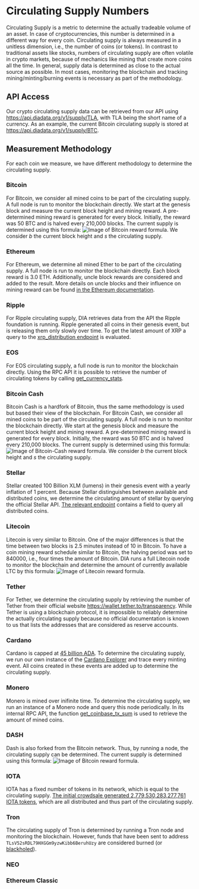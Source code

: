 # Circulating Supply Numbers

Circulating Supply is a metric to determine the actually tradeable volume of an asset.
In case of cryptocurrencies, this number is determined in a different way for every coin.
Circulating supply is always measured in a unitless dimension, i.e., the number of coins (or tokens).
In contrast to traditional assets like stocks, numbers of circulating supply are often volatile in crypto markets, because of mechanics like mining that create more coins all the time.
In general, supply data is determined as close to the actual source as possible.
In most cases, monitoring the blockchain and tracking mining/minting/burning events is necessary as part of the methodology.

## API Access
Our crypto circulating supply data can be retrieved from our API using <https://api.diadata.org/v1/supply/TLA>, with TLA being the short name of a currency.
As an example, the current Bitcoin circulating supply is stored at <https://api.diadata.org/v1/supply/BTC>.

## Measurement Methodology
For each coin we measure, we have different methodology to determine the circulating supply.

### Bitcoin
For Bitcoin, we consider all mined coins to be part of the circulating supply.
A full node is run to monitor the blockchain directly.
We start at the genesis block and measure the current block height and mining reward.
A pre-determined mining reward is generated for every block.
Initially, the reward was 50 BTC and is halved every 210,000 blocks.
The current supply is determined using this formula: ![Image of Bitcoin reward formula](https://latex.codecogs.com/png.latex?\large&space;s=\sum_{n=0}^{b}{\frac{50}{2^{\lfloor\frac{n}{210000}\rfloor}}}).
We consider *b* the current block height and *s* the circulating supply.

### Ethereum
For Ethereum, we determine all mined Ether to be part of the circulating supply.
A full node is run to monitor the blockchain directly.
Each block reward is 3.0 ETH.
Additionally, uncle block rewards are considered and added to the result.
More details on uncle blocks and their influence on mining reward can be found [in the Ethereum documentation](https://github.com/ethereum/wiki/wiki/Mining#mining-rewards).

### Ripple
For Ripple circulating supply, DIA retrieves data from the API the Ripple foundation is running.
Ripple generated all coins in their genesis event, but is releasing them only slowly over time.
To get the latest amount of XRP a query to the [xrp_distribution endpoint](https://data.ripple.com/v2/network/xrp_distribution?limit=1&descending=true) is evaluated.

### EOS
For EOS circulating supply, a full node is run to monitor the blockchain directly.
Using the RPC API it is possible to retrieve the number of circulating tokens by calling [get_currency_stats](https://developers.eos.io/eosio-nodeos/reference#get_currency_stats).

### Bitcoin Cash
Bitcoin Cash is a hardfork of Bitcoin, thus the same methodology is used but based their view of the blockchain.
For Bitcoin Cash, we consider all mined coins to be part of the circulating supply.
A full node is run to monitor the blockchain directly.
We start at the genesis block and measure the current block height and mining reward.
A pre-determined mining reward is generated for every block.
Initially, the reward was 50 BTC and is halved every 210,000 blocks.
The current supply is determined using this formula: ![Image of Bitcoin-Cash reward formula](https://latex.codecogs.com/png.latex?\large&space;s=\sum_{n=0}^{b}{\frac{50}{2^{\lfloor\frac{n}{210000}\rfloor}}}).
We consider *b* the current block height and *s* the circulating supply.

### Stellar
Stellar created 100 Billion XLM (lumens) in their genesis event with a yearly inflation of 1 percent.
Because Stellar distinguishes between available and distributed coins, we determine the circulating amount of stellar by querying the official Stellar API.
[The relevant endpoint](https://dashboard.stellar.org/api/lumens) contains a field to query all distributed coins.

### Litecoin
Litecoin is very similar to Bitcoin.
One of the major differences is that the time between two blocks is 2.5 minutes instead of 10 in Bitcoin.
To have a coin mining reward schedule similar to Bitcoin, the halving period was set to 840000, i.e., four times the amount of Bitcoin.
DIA runs a full Litecoin node to monitor the blockchain and determine the amount of currently available LTC by this formula: ![Image of Litecoin reward formula](https://latex.codecogs.com/png.latex?\large&space;s=\sum_{n=0}^{b}{\frac{50}{2^{\lfloor\frac{n}{840000}\rfloor}}}).

### Tether
For Tether, we determine the circulating supply by retrieving the number of Tether from their official website <https://wallet.tether.to/transparency>.
While Tether is using a blockchain protocol, it is impossible to reliably determine the actually circulating supply because no official documentation is known to us that lists the addresses that are considered as reserve accounts.

### Cardano
Cardano is capped at [45 billion ADA](https://cardanodocs.com/cardano/monetary-policy/).
To determine the circulating supply, we run our own instance of the [Cardano Explorer](https://github.com/diadata-org/cardano-explorer-docker) and trace every minting event.
All coins created in these events are added up to determine the circulating supply.

### Monero
Monero is mined over inifinite time.
To determine the circulating supply, we run an instance of a Monero node and query this node periodically.
In its internal RPC API, the function [get_coinbase_tx_sum](https://getmonero.org/resources/developer-guides/daemon-rpc.html#get_coinbase_tx_sum) is used to retrieve the amount of mined coins.

### DASH
Dash is also forked from the Bitcoin network.
Thus, by running a node, the circulating supply can be determined.
The current supply is determined using this formula: ![Image of Bitcoin reward formula](https://latex.codecogs.com/png.latex?\large&space;s=\sum_{n=0}^{b}{\frac{50}{2^{\lfloor\frac{n}{210000}\rfloor}}}).

### IOTA
IOTA has a fixed number of tokens in its network, which is equal to the circulating supply.
[The initial crowdsale generated 2,779,530,283,277,761 IOTA tokens](https://docs.iota.org/introduction/iota-token/the-iota-token), which are all distributed and thus part of the circulating supply.

### Tron
The circulating supply of Tron is determined by running a Tron node and monitoring the blockchain.
However, funds that have been sent to address `TLsV52sRDL79HXGGm9yzwKibb6BeruhUzy` are considered burned (or [blackholed](https://github.com/tronprotocol/wiki/blob/master/docs/Technical_Overview_of_TRON.rst)).

### NEO

### Ethereum Classic
